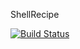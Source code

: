 ShellRecipe

[![Build Status](https://travis-ci.org/deanboole/shellrecipe.svg?branch=master)](https://travis-ci.org/deanboole/shellrecipe)
